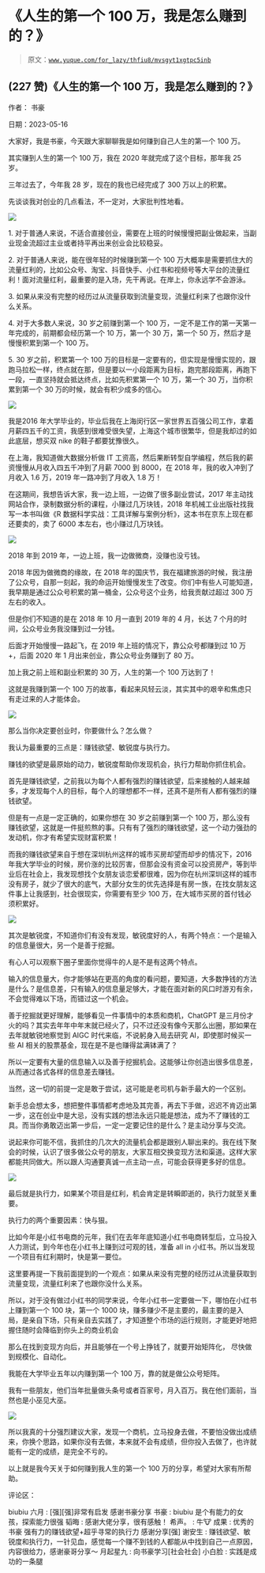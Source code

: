 # 《人生的第一个 100 万，我是怎么赚到的？》

> 原文：[`www.yuque.com/for_lazy/thfiu8/mvsgyt1xgtpc5inb`](https://www.yuque.com/for_lazy/thfiu8/mvsgyt1xgtpc5inb)



## (227 赞)《人生的第一个 100 万，我是怎么赚到的？》 

作者： 书豪 

日期：2023-05-16 

大家好，我是书豪，今天跟大家聊聊我是如何赚到自己人生的第一个 100 万。 

其实赚到人生的第一个 100 万，我在 2020 年就完成了这个目标，那年我 25 岁。 

三年过去了，今年我 28 岁，现在的我也已经完成了 300 万以上的积累。 

先谈谈我对创业的几点看法，不一定对，大家批判性地看。 

![](img/4beb8342042ed1edd3717d9512a6f49d.png) 

1\. 对于普通人来说，不适合直接创业，需要在上班的时候慢慢把副业做起来，当副业现金流超过主业或者持平再出来创业会比较稳妥。 

2\. 对于普通人来说，能在很年轻的时候赚到第一个 100 万大概率是需要抓住大的流量红利的，比如公众号、淘宝、抖音快手、小红书和视频号等大平台的流量红利！面对流量红利，最重要的是入场，先干再说。在岸上，你永远学不会游泳。 

3\. 如果从来没有完整的经历过从流量获取到流量变现，流量红利来了也跟你没什么关系。 

4\. 对于大多数人来说，30 岁之前赚到第一个 100 万，一定不是工作的第一天第一年完成的，前期都会经历第一个 10 万，第一个 30 万，第一个 50 万，然后才是慢慢积累到第一个 100 万。 

5\. 30 岁之前，积累第一个 100 万的目标是一定要有的，但实现是慢慢实现的，跟跑马拉松一样，终点就在那，但是要以一小段距离为目标，跑完那段距离，再跑下一段，一直坚持就会抵达终点，比如先积累第一个 10 万，第一个 30 万，当你积累到第一个 30 万的时候，就会有积少成多的信心。 

![](img/0fbb156b732a60d3279a0ef88fb4d3e7.png) 

我是2016 年大学毕业的，毕业后我在上海闵行区一家世界五百强公司工作，拿着月薪四五千的工资，我感到很难受很失望，上海这个城市很繁华，但是我却过的如此底层，想买双 nike 的鞋子都要犹豫很久。 

在上海，我知道做大数据分析做 IT 工资高，然后果断转型自学编程，然后我的薪资慢慢从月收入四五千冲到了月薪 7000 到 8000，在 2018 年，我的收入冲到了月收入 1.6 万，2019 年一路冲到了月收入 1.8 万！ 

在这期间，我想告诉大家，我一边上班，一边做了很多副业尝试，2017 年主动找网站合作，录制数据分析的课程，小赚过几万块钱，2018 年机械工业出版社找我写一本书叫做《R 数据科学实战：工具详解与案例分析》，这本书在京东上现在都还要卖的，卖了 6000 本左右，也小赚过几万块钱。 

![](img/7e539a5312abdfe5c8b9da4d3c420980.png) 

2018 年到 2019 年，一边上班，我一边做微商，没赚也没亏钱。 

2018 年因为做微商的缘故，在 2018 年的国庆节，我在福建旅游的时候，我注册了公众号，自那一刻起，我的命运开始慢慢发生了改变。你们中有些人可能知道，我早期是通过公众号积累的第一桶金，公众号这个业务，给我贡献过超过 300 万左右的收入。 

但是你们不知道的是在 2018 年 10 月一直到 2019 年的 4 月，长达 7 个月的时间，公众号业务我没赚到过一分钱。 

后面才开始慢慢一路起飞，在 2019 年上班的情况下，靠公众号都赚到过 10 万+，后面 2020 年 1 月出来创业，靠公众号业务赚到了 80 万。 

加上我之前上班和副业积累的 30 万，人生的第一个 100 万达到了！ 

这就是我赚到第一个 100 万的故事，看起来风轻云淡，其实其中的艰辛和焦虑只有走过来的人才能体会。 

![](img/3f9f541e415a6e27266707e8365d3c12.png) 

那么当你决定要创业时，你要做什么？怎么做？ 

我认为最重要的三点是：赚钱欲望、敏锐度与执行力。 

赚钱的欲望是最原始的动力，敏锐度帮助你发现机会，执行力帮助你抓住机会。 

首先是赚钱欲望，之前我以为每个人都有强烈的赚钱欲望，后来接触的人越来越多，才发现每个人的目标，每个人的理想都不一样，还真不是所有人都有强烈的赚钱欲望。 

但是有一点是一定正确的，如果你想在 30 岁之前赚到第一个 100 万，那么没有赚钱欲望，这就是一件挺煎熬的事。只有有了强烈的赚钱欲望，这一个动力强劲的发动机，你才有希望实现财富积累！ 

而我的赚钱欲望来自于想在深圳杭州这样的城市买房却望而却步的情况下，2016 年我大学毕业的时候，房价涨的比较厉害，但那会没有资金可以投资房产，等到毕业后在社会上，我发现想找个女朋友谈恋爱都很难，因为你在杭州深圳这样的城市没有房子，就少了很大的底气，大部分女生的优先选择是有房一族，在找女朋友这件事上让我感到，社会很现实，你需要有至少 100 万，在大城市买房的首付钱必须积累好。 

![](img/4d6c4375f5d92c81f2ce8c0520487501.png) 

其次是敏锐度，不知道你们有没有发现，敏锐度好的人，有两个特点：一个是输入的信息量很大，另一个是善于挖掘。 

有心人可以观察下圈子里面你觉得牛的人是不是有这两个特点。 

输入的信息量大，你才能够站在更高的角度的看问题，要知道，大多数挣钱的方法是什么？是信息差，只有输入的信息量足够大，才能在面对新的风口时游刃有余，不会觉得难以下场，而错过这一个机会。 

善于挖掘就更好理解，能够看见一件事情中的本质和商机，ChatGPT 是三月份才火的吗？其实去年年中年末就已经火了，只不过还没有像今天那么出圈，那如果在去年就敏锐地察觉到 AIGC 时代来临，不说躬身入局去研究 AI，即使那时候买一些 AI 相关的股票基金，现在是不是也赚得盆满钵满了？ 

所以一定要有大量的信息输入以及善于挖掘机会。这能够让你创造出很多信息差，从而通过各式各样的信息差去赚钱。 

当然，这一切的前提一定是敢于尝试，这可能是老司机与新手最大的一个区别。 

新手总会想太多，想把整件事情都考虑地及其完善，再去下手做，迟迟不肯迈出第一步，这在创业中是大忌，没有实践的想法永远只能是想法，成为不了赚钱的工具。而当你勇敢迈出第一步后，一定一定要记住的是什么？是主动分享与交流。 

说起来你可能不信，我抓住的几次大的流量机会都是跟别人聊出来的。我在线下聚会的时候，认识了很多做公众号的朋友，大家互相交换变现方法和渠道。这样大家都能共同做大。所以跟人沟通要真诚一点主动一点，可能会获得更多好的信息。 

![](img/1c6e7f804d85cdc9f6ac3a75afca6890.png) 

最后就是执行力，如果某个项目是红利，机会肯定是转瞬即逝的，执行力就至关重要。 

执行力的两个重要因素：快与狠。 

比如今年是小红书电商的元年，我们在去年年底知道小红书电商转型后，立马投入人力测试，到今年也在小红书上赚到过可观的钱，准备 all in 小红书。所以当发现一个项目有红利期时，快是第一要位。 

这里要再提一下我前面提到的一个观点：如果从来没有完整的经历过从流量获取到流量变现，流量红利来了也跟你没什么关系。 

所以，对于没有做过小红书的同学来说，今年小红书一定要做一下，哪怕在小红书上赚到第一个 100 块，第一个 1000 块，赚多赚少不是主要的，最主要的是入局，是亲自下场，只有亲自去实践了，才知道整个市场的运行规则，才能更好地把握住随时会降临到你头上的商业机会  

那么在找到变现方向后，并且能够在一个号上挣钱了，就要开始矩阵化， 尽快做到规模化、自动化。  

我能在大学毕业五年以内赚到第一个 100 万，靠的就是做公众号矩阵。 

我有一些朋友，他们当年批量做头条号或者百家号，月入百万。我在他们面前，当然也是小巫见大巫。 

![](img/4ad505dd8ea7caf4b0d05cde9ae0d61d.png) 

所以我真的十分强烈建议大家，发现一个商机，立马投身去做，不要怕没做出成绩来，你换个思路，如果你没有去做，本来就不会有成绩，但你投入去做了，也许就能有一定的成绩，是完全不亏的。 

以上就是我今天关于如何赚到我人生的第一个 100 万的分享，希望对大家有所帮助。 

评论区： 

biubiu 六月 : [强][强]非常有启发 感谢书豪分享 书豪 : biubiu 是个有能力的女孩，探索能力很强 韬晦 : 感谢大佬分享，很有感触！ 希声。 : 牛🐮 成果 : 优秀的书豪 强有力的赚钱欲望+超乎寻常的执行力 感谢分享[强] 谢安生 : 赚钱欲望、敏锐度和执行力，一针见血，感觉每一个赚不到钱的人都能从中找到自己一点原因，内容很给力，感谢豪哥分享～ 月起星九 : 向书豪学习[社会社会] 小白脸 : 实践是成功的一条腿